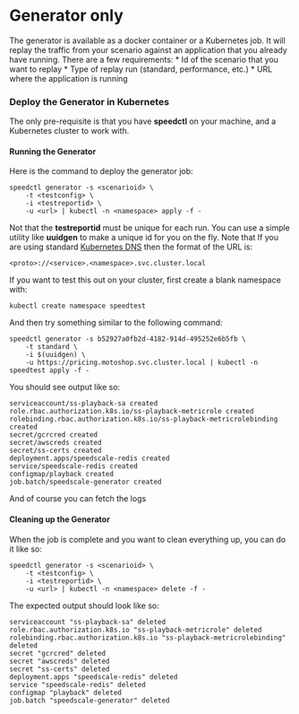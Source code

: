 # Generator only

The generator is available as a docker container or a Kubernetes job. It will replay the traffic from your scenario against an application that you already have running. There are a few requirements: \* Id of the scenario that you want to replay \* Type of replay run (standard, performance, etc.) \* URL where the application is running

### Deploy the Generator in Kubernetes <a href="#deploy-the-generator-in-kubernetes" id="deploy-the-generator-in-kubernetes"></a>

The only pre-requisite is that you have **speedctl** on your machine, and a Kubernetes cluster to work with.

#### Running the Generator <a href="#running-the-generator" id="running-the-generator"></a>

Here is the command to deploy the generator job:

```
speedctl generator -s <scenarioid> \
    -t <testconfig> \
    -i <testreportid> \
    -u <url> | kubectl -n <namespace> apply -f -
```



Not that the **testreportid** must be unique for each run. You can use a simple utility like **uuidgen** to make a unique id for you on the fly. Note that If you are using standard [Kubernetes DNS](https://github.com/kubernetes/dns/blob/master/docs/specification.md) then the format of the URL is:

```
<proto>://<service>.<namespace>.svc.cluster.local
```

If you want to test this out on your cluster, first create a blank namespace with:

```
kubectl create namespace speedtest
```

And then try something similar to the following command:

```
speedctl generator -s b52927a0fb2d-4182-914d-495252e6b5fb \
    -t standard \
    -i $(uuidgen) \
    -u https://pricing.motoshop.svc.cluster.local | kubectl -n speedtest apply -f -
```

You should see output like so:

```
serviceaccount/ss-playback-sa created
role.rbac.authorization.k8s.io/ss-playback-metricrole created
rolebinding.rbac.authorization.k8s.io/ss-playback-metricrolebinding created
secret/gcrcred created
secret/awscreds created
secret/ss-certs created
deployment.apps/speedscale-redis created
service/speedscale-redis created
configmap/playback created
job.batch/speedscale-generator created
```

And of course you can fetch the logs

#### Cleaning up the Generator <a href="#cleaning-up-the-generator" id="cleaning-up-the-generator"></a>

When the job is complete and you want to clean everything up, you can do it like so:

```
speedctl generator -s <scenarioid> \
    -t <testconfig> \
    -i <testreportid> \
    -u <url> | kubectl -n <namespace> delete -f -
```

The expected output should look like so:

```
serviceaccount "ss-playback-sa" deleted
role.rbac.authorization.k8s.io "ss-playback-metricrole" deleted
rolebinding.rbac.authorization.k8s.io "ss-playback-metricrolebinding" deleted
secret "gcrcred" deleted
secret "awscreds" deleted
secret "ss-certs" deleted
deployment.apps "speedscale-redis" deleted
service "speedscale-redis" deleted
configmap "playback" deleted
job.batch "speedscale-generator" deleted
```
